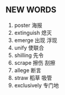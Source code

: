 ## NEW WORDS

1. poster 海报
2. extinguish 熄灭
3. emerge 出现 浮现
4. unify 使联合
5. shilling 先令
6. scrape 擦伤 刮擦
7. allege 断言
8. straw 稻草 吸管
9. exclusively 专门地

